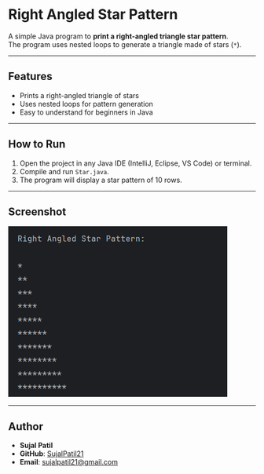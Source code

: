 # Right Angled Star Pattern

A simple Java program to **print a right-angled triangle star pattern**.  
The program uses nested loops to generate a triangle made of stars (`*`).

---

## Features
- Prints a right-angled triangle of stars  
- Uses nested loops for pattern generation  
- Easy to understand for beginners in Java  

---

## How to Run
1. Open the project in any Java IDE (IntelliJ, Eclipse, VS Code) or terminal.  
2. Compile and run `Star.java`.  
3. The program will display a star pattern of 10 rows.  

---

## Screenshot
![Star Pattern Output](Output.png)

---

## Author
- **Sujal Patil**  
- **GitHub**: [SujalPatil21](https://github.com/SujalPatil21)  
- **Email**: sujalpatil21@gmail.com  
